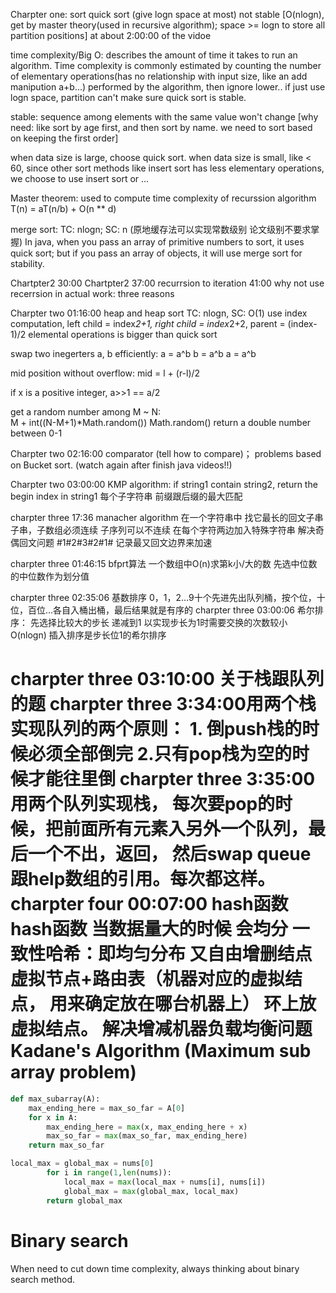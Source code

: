 Charpter one: sort 
quick sort (give logn space at most)
not stable [O(nlogn), get by master theory(used in recursive algorithm); space >= logn to store all partition positions] at about 2:00:00 of the vidoe

time complexity/Big O:
describes the amount of time it takes to run an algorithm. Time complexity is commonly estimated by counting the number of elementary operations(has no relationship with input size, like an add manipution a+b...) performed by the algorithm, then ignore lower..
if just use logn space, partition can't make sure quick sort is stable.

stable: sequence among elements with the same value won't change  [why need: like sort by age first, and then sort by name. we need to sort based on keeping the first order]

when data size is large, choose quick sort. 
when data size is small, like < 60, since other sort methods like insert sort has less elementary operations, we choose to use insert sort or ...

Master theorem: used to compute time complexity of recurssion algorithm
T(n) = aT(n/b) + O(n ** d)

merge sort: TC: nlogn; SC: n (原地缓存法可以实现常数级别 论文级别不要求掌握) 
In java, when you pass an array of primitive numbers to sort, it uses quick sort; but if you pass an array of objects, it will use merge sort for stability.

Chartpter2 30:00
Chartpter2 37:00  recurrsion to iteration
41:00 why not use recerrsion in actual work: three reasons

Charpter two 01:16:00 
heap and heap sort
TC: nlogn, SC: O(1) use index computation, left child = index*2+1, right child = index*2+2, parent = (index-1)/2
elemental operations is bigger than quick sort

swap two inegerters a, b efficiently:
a = a^b
b = a^b
a = a^b

mid position without overflow: mid = l + (r-l)/2

if x is a positive integer, a>>1 == a/2

get a random number among M ~ N:  
M + int((N-M+1)*Math.random())
Math.random() return a double number between 0-1

Charpter two 02:16:00 comparator (tell how to compare)； problems based on Bucket sort.  (watch again after finish java videos!!)

Charpter two 03:00:00  KMP algorithm: if string1 contain string2, return the begin index in string1
每个子字符串 前缀跟后缀的最大匹配

charpter three 17:36     manacher algorithm 在一个字符串中 找它最长的回文子串
子串，子数组必须连续 子序列可以不连续
在每个字符两边加入特殊字符串 解决奇偶回文问题 #1#2#3#2#1#
记录最又回文边界来加速

charpter three 01:46:15 bfprt算法 一个数组中O(n)求第k小/大的数
先选中位数的中位数作为划分值

charpter three 02:35:06 基数排序  0，1，2...9十个先进先出队列桶，按个位，十位，百位...各自入桶出桶，最后结果就是有序的
charpter three 03:00:06 希尔排序： 先选择比较大的步长 递减到1 以实现步长为1时需要交换的次数较小  O(nlogn)
插入排序是步长位1的希尔排序

charpter three 03:10:00 关于栈跟队列的题
charpter three 3:34:00用两个栈实现队列的两个原则： 1. 倒push栈的时候必须全部倒完 2.只有pop栈为空的时候才能往里倒
charpter three 3:35:00 用两个队列实现栈， 每次要pop的时候，把前面所有元素入另外一个队列，最后一个不出，返回， 然后swap queue跟help数组的引用。每次都这样。
charpter four  00:07:00  hash函数
hash函数 当数据量大的时候 会均分
一致性哈希：即均匀分布 又自由增删结点
虚拟节点+路由表（机器对应的虚拟结点， 用来确定放在哪台机器上） 环上放虚拟结点。 解决增减机器负载均衡问题
Kadane's Algorithm (Maximum sub array problem)
===
```python
def max_subarray(A):
    max_ending_here = max_so_far = A[0]
    for x in A:
        max_ending_here = max(x, max_ending_here + x)
        max_so_far = max(max_so_far, max_ending_here)
    return max_so_far
```


```python
local_max = global_max = nums[0]
        for i in range(1,len(nums)):
            local_max = max(local_max + nums[i], nums[i])
            global_max = max(global_max, local_max)
        return global_max
```        

Binary search
===
When need to cut down time complexity, always thinking about binary search method.
